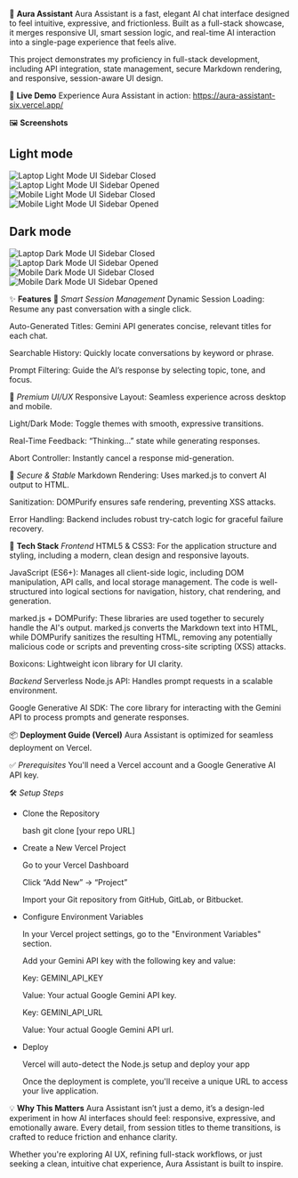 🌌 **Aura Assistant**
Aura Assistant is a fast, elegant AI chat interface designed to feel intuitive, expressive, and frictionless. Built as a full-stack showcase, it merges responsive UI, smart session logic, and real-time AI interaction into a single-page experience that feels alive.

This project demonstrates my proficiency in full-stack development, including API integration, state management, secure Markdown rendering, and responsive, session-aware UI design.

🚀 **Live Demo**
Experience Aura Assistant in action: https://aura-assistant-six.vercel.app/

🖼️ **Screenshots**

## Light mode 
![Laptop Light Mode UI Sidebar Closed](./assets/Laptop%20Light%20Mode%20Sidebar%20Closed.png)
![Laptop Light Mode UI Sidebar Opened](./assets/Laptop%20Light%20Mode%20Sidebar%20Opened.png)
![Mobile Light Mode UI Sidebar Closed](./assets/Mobile%20Light%20Mode%20Sidebar%20Closed.png)
![Mobile Light Mode UI Sidebar Opened](./assets/Mobile%20Light%20Mode%20Sidebar%20Opened.png)

## Dark mode

![Laptop Dark Mode UI Sidebar Closed](./assets/Laptop%20Dark%20Mode%20Sidebar%20Closed.png)  
![Laptop Dark Mode UI Sidebar Opened](./assets/Laptop%20Dark%20Mode%20Sidebar%20Opened.png)  
![Mobile Dark Mode UI Sidebar Closed](./assets/Mobile%20Dark%20Mode%20Sidebar%20Closed.png)  
![Mobile Dark Mode UI Sidebar Opened](./assets/Mobile%20Dark%20Mode%20Sidebar%20Opened.png)

✨ **Features**
🧠 *Smart Session Management*
Dynamic Session Loading: Resume any past conversation with a single click.

Auto-Generated Titles: Gemini API generates concise, relevant titles for each chat.

Searchable History: Quickly locate conversations by keyword or phrase.

Prompt Filtering: Guide the AI’s response by selecting topic, tone, and focus.

🎨 *Premium UI/UX*
Responsive Layout: Seamless experience across desktop and mobile.

Light/Dark Mode: Toggle themes with smooth, expressive transitions.

Real-Time Feedback: “Thinking…” state while generating responses.

Abort Controller: Instantly cancel a response mid-generation.

🔐 *Secure & Stable*
Markdown Rendering: Uses marked.js to convert AI output to HTML.

Sanitization: DOMPurify ensures safe rendering, preventing XSS attacks.

Error Handling: Backend includes robust try-catch logic for graceful failure recovery.

🧰 **Tech Stack**
*Frontend*
HTML5 & CSS3: For the application structure and styling, including a modern, clean design and responsive layouts.

JavaScript (ES6+): Manages all client-side logic, including DOM manipulation, API calls, and local storage management. The code is well-structured into logical sections for navigation, history, chat rendering, and generation.

marked.js + DOMPurify: These libraries are used together to securely handle the AI's output. marked.js converts the Markdown text into HTML, while DOMPurify sanitizes the resulting HTML, removing any potentially malicious code or scripts and preventing cross-site scripting (XSS) attacks.

Boxicons: Lightweight icon library for UI clarity.

*Backend*
Serverless Node.js API: Handles prompt requests in a scalable environment.

Google Generative AI SDK: The core library for interacting with the Gemini API to process prompts and generate responses.

📦 **Deployment Guide (Vercel)**
Aura Assistant is optimized for seamless deployment on Vercel.

✅ *Prerequisites*
You'll need a Vercel account and a Google Generative AI API key.

🛠️ *Setup Steps*
- Clone the Repository

    bash
    git clone [your repo URL]

- Create a New Vercel Project

    Go to your Vercel Dashboard

    Click “Add New” → “Project”

    Import your Git repository from GitHub, GitLab, or Bitbucket.

- Configure Environment Variables

    In your Vercel project settings, go to the "Environment Variables" section.

    Add your Gemini API key with the following key and value:

    Key: GEMINI_API_KEY

    Value: Your actual Google Gemini API key.

    Key: GEMINI_API_URL

    Value: Your actual Google Gemini API url.

- Deploy

    Vercel will auto-detect the Node.js setup and deploy your app

    Once the deployment is complete, you'll receive a unique URL to access your live application.

💡 **Why This Matters**
Aura Assistant isn’t just a demo, it’s a design-led experiment in how AI interfaces should feel: responsive, expressive, and emotionally aware. Every detail, from session titles to theme transitions, is crafted to reduce friction and enhance clarity.

Whether you're exploring AI UX, refining full-stack workflows, or just seeking a clean, intuitive chat experience, Aura Assistant is built to inspire.